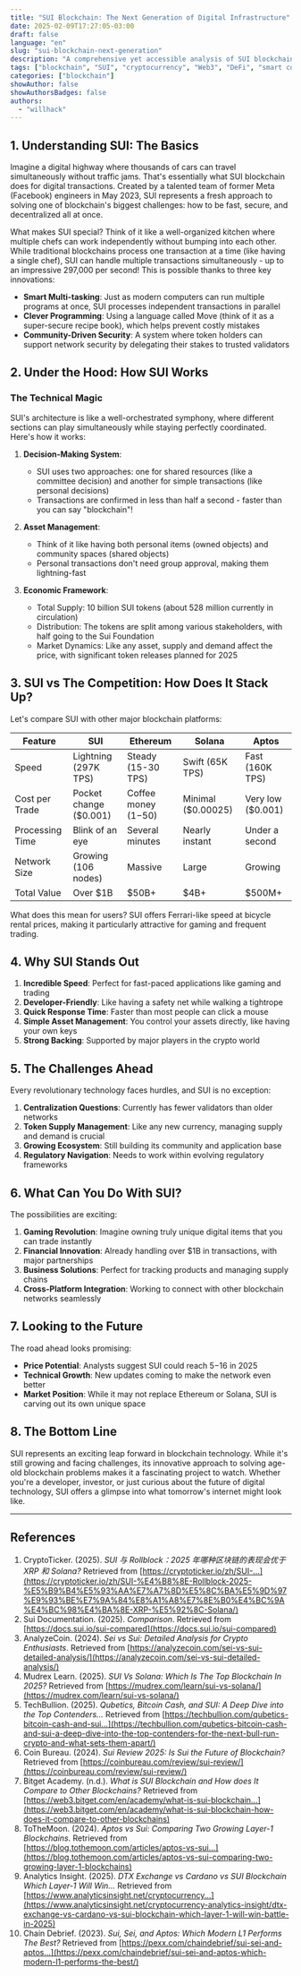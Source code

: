 ```yaml
---
title: "SUI Blockchain: The Next Generation of Digital Infrastructure"
date: 2025-02-09T17:27:05-03:00
draft: false
language: "en"
slug: "sui-blockchain-next-generation"
description: "A comprehensive yet accessible analysis of SUI blockchain's features, advantages, and future prospects in the evolving Web3 landscape."
tags: ["blockchain", "SUI", "cryptocurrency", "Web3", "DeFi", "smart contracts", "layer-1"]
categories: ["blockchain"]
showAuthor: false
showAuthorsBadges: false
authors:
  - "willhack"
---
```



## 1. Understanding SUI: The Basics

Imagine a digital highway where thousands of cars can travel simultaneously without traffic jams. That's essentially what SUI blockchain does for digital transactions. Created by a talented team of former Meta (Facebook) engineers in May 2023, SUI represents a fresh approach to solving one of blockchain's biggest challenges: how to be fast, secure, and decentralized all at once.

What makes SUI special? Think of it like a well-organized kitchen where multiple chefs can work independently without bumping into each other. While traditional blockchains process one transaction at a time (like having a single chef), SUI can handle multiple transactions simultaneously - up to an impressive 297,000 per second! This is possible thanks to three key innovations:

- **Smart Multi-tasking**: Just as modern computers can run multiple programs at once, SUI processes independent transactions in parallel
- **Clever Programming**: Using a language called Move (think of it as a super-secure recipe book), which helps prevent costly mistakes
- **Community-Driven Security**: A system where token holders can support network security by delegating their stakes to trusted validators

## 2. Under the Hood: How SUI Works

### The Technical Magic
SUI's architecture is like a well-orchestrated symphony, where different sections can play simultaneously while staying perfectly coordinated. Here's how it works:

1. **Decision-Making System**: 
   - SUI uses two approaches: one for shared resources (like a committee decision) and another for simple transactions (like personal decisions)
   - Transactions are confirmed in less than half a second - faster than you can say "blockchain"!

2. **Asset Management**:
   - Think of it like having both personal items (owned objects) and community spaces (shared objects)
   - Personal transactions don't need group approval, making them lightning-fast

3. **Economic Framework**:
   - Total Supply: 10 billion SUI tokens (about 528 million currently in circulation)
   - Distribution: The tokens are split among various stakeholders, with half going to the Sui Foundation
   - Market Dynamics: Like any asset, supply and demand affect the price, with significant token releases planned for 2025

## 3. SUI vs The Competition: How Does It Stack Up?

Let's compare SUI with other major blockchain platforms:

| Feature          | SUI                   | Ethereum              | Solana               | Aptos                |
|-----------------|----------------------|----------------------|---------------------|---------------------|
| Speed           | Lightning (297K TPS)  | Steady (15-30 TPS)   | Swift (65K TPS)     | Fast (160K TPS)     |
| Cost per Trade  | Pocket change ($0.001)| Coffee money ($1-$50)| Minimal ($0.00025)  | Very low ($0.001)   |
| Processing Time | Blink of an eye       | Several minutes      | Nearly instant      | Under a second      |
| Network Size    | Growing (106 nodes)   | Massive              | Large               | Growing             |
| Total Value     | Over $1B             | $50B+                | $4B+                | $500M+              |

What does this mean for users? SUI offers Ferrari-like speed at bicycle rental prices, making it particularly attractive for gaming and frequent trading.

## 4. Why SUI Stands Out

1. **Incredible Speed**: Perfect for fast-paced applications like gaming and trading
2. **Developer-Friendly**: Like having a safety net while walking a tightrope
3. **Quick Response Time**: Faster than most people can click a mouse
4. **Simple Asset Management**: You control your assets directly, like having your own keys
5. **Strong Backing**: Supported by major players in the crypto world

## 5. The Challenges Ahead

Every revolutionary technology faces hurdles, and SUI is no exception:

1. **Centralization Questions**: Currently has fewer validators than older networks
2. **Token Supply Management**: Like any new currency, managing supply and demand is crucial
3. **Growing Ecosystem**: Still building its community and application base
4. **Regulatory Navigation**: Needs to work within evolving regulatory frameworks

## 6. What Can You Do With SUI?

The possibilities are exciting:

1. **Gaming Revolution**: Imagine owning truly unique digital items that you can trade instantly
2. **Financial Innovation**: Already handling over $1B in transactions, with major partnerships
3. **Business Solutions**: Perfect for tracking products and managing supply chains
4. **Cross-Platform Integration**: Working to connect with other blockchain networks seamlessly

## 7. Looking to the Future

The road ahead looks promising:

- **Price Potential**: Analysts suggest SUI could reach $5-$16 in 2025
- **Technical Growth**: New updates coming to make the network even better
- **Market Position**: While it may not replace Ethereum or Solana, SUI is carving out its own unique space

## 8. The Bottom Line

SUI represents an exciting leap forward in blockchain technology. While it's still growing and facing challenges, its innovative approach to solving age-old blockchain problems makes it a fascinating project to watch. Whether you're a developer, investor, or just curious about the future of digital technology, SUI offers a glimpse into what tomorrow's internet might look like.

---

## References

1. CryptoTicker. (2025). *SUI 与 Rollblock：2025 年哪种区块链的表现会优于 XRP 和 Solana?* Retrieved from [https://cryptoticker.io/zh/SUI-...](https://cryptoticker.io/zh/SUI-%E4%B8%8E-Rollblock-2025-%E5%B9%B4%E5%93%AA%E7%A7%8D%E5%8C%BA%E5%9D%97%E9%93%BE%E7%9A%84%E8%A1%A8%E7%8E%B0%E4%BC%9A%E4%BC%98%E4%BA%8E-XRP-%E5%92%8C-Solana/)  
2. Sui Documentation. (2025). *Comparison*. Retrieved from [https://docs.sui.io/sui-compared](https://docs.sui.io/sui-compared)  
3. AnalyzeCoin. (2024). *Sei vs Sui: Detailed Analysis for Crypto Enthusiasts*. Retrieved from [https://analyzecoin.com/sei-vs-sui-detailed-analysis/](https://analyzecoin.com/sei-vs-sui-detailed-analysis/)  
4. Mudrex Learn. (2025). *SUI Vs Solana: Which Is The Top Blockchain In 2025?* Retrieved from [https://mudrex.com/learn/sui-vs-solana/](https://mudrex.com/learn/sui-vs-solana/)  
5. TechBullion. (2025). *Qubetics, Bitcoin Cash, and SUI: A Deep Dive into the Top Contenders...* Retrieved from [https://techbullion.com/qubetics-bitcoin-cash-and-sui...](https://techbullion.com/qubetics-bitcoin-cash-and-sui-a-deep-dive-into-the-top-contenders-for-the-next-bull-run-crypto-and-what-sets-them-apart/)  
6. Coin Bureau. (2024). *Sui Review 2025: Is Sui the Future of Blockchain?* Retrieved from [https://coinbureau.com/review/sui-review/](https://coinbureau.com/review/sui-review/)  
7. Bitget Academy. (n.d.). *What is SUI Blockchain and How does It Compare to Other Blockchains?* Retrieved from [https://web3.bitget.com/en/academy/what-is-sui-blockchain...](https://web3.bitget.com/en/academy/what-is-sui-blockchain-how-does-it-compare-to-other-blockchains)  
8. ToTheMoon. (2024). *Aptos vs Sui: Comparing Two Growing Layer-1 Blockchains*. Retrieved from [https://blog.tothemoon.com/articles/aptos-vs-sui...](https://blog.tothemoon.com/articles/aptos-vs-sui-comparing-two-growing-layer-1-blockchains)  
9. Analytics Insight. (2025). *DTX Exchange vs Cardano vs SUI Blockchain Which Layer-1 Will Win...* Retrieved from [https://www.analyticsinsight.net/cryptocurrency...](https://www.analyticsinsight.net/cryptocurrency-analytics-insight/dtx-exchange-vs-cardano-vs-sui-blockchain-which-layer-1-will-win-battle-in-2025)  
10. Chain Debrief. (2023). *Sui, Sei, and Aptos: Which Modern L1 Performs The Best?* Retrieved from [https://pexx.com/chaindebrief/sui-sei-and-aptos...](https://pexx.com/chaindebrief/sui-sei-and-aptos-which-modern-l1-performs-the-best/)  
